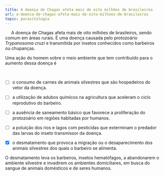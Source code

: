 ```yaml
---
title: A doença de Chagas afeta mais de oito milhões de brasileiros
url: a-doenca-de-chagas-afeta-mais-de-oito-milhoes-de-brasileiros
topic: parasitologia
---
```



     A doença de Chagas afeta mais de oito milhões de brasileiros, sendo comum em áreas rurais. É uma doença causada pelo protozoário *Trypanosoma cruzi* e transmitida por insetos conhecidos como barbeiros ou chupanças.

Uma ação do homem sobre o meio ambiente que tem contribuído para o aumento dessa doença é

 



- [ ] o consumo de carnes de animais silvestres que são hospedeiros do vetor da doença.
- [ ] a utilização de adubos químicos na agricultura que aceleram o ciclo reprodutivo do barbeiro.
- [ ] a ausência de saneamento básico que favorece a proliferação do protozoário em regiões habitadas por humanos.
- [ ] a poluição dos rios e lagos com pesticidas que exterminam o predador das larvas do inseto transmissor da doença.
- [x] o desmatamento que provoca a migração ou o desaparecimento dos animais silvestres dos quais o barbeiro se alimenta.


O desmatamento leva os barbeiros, insetos hematófagos, a abandonarem o ambiente silvestre e invadirem os ambientes domiciliares, em busca do sangue de animais domésticos e de seres humanos.
